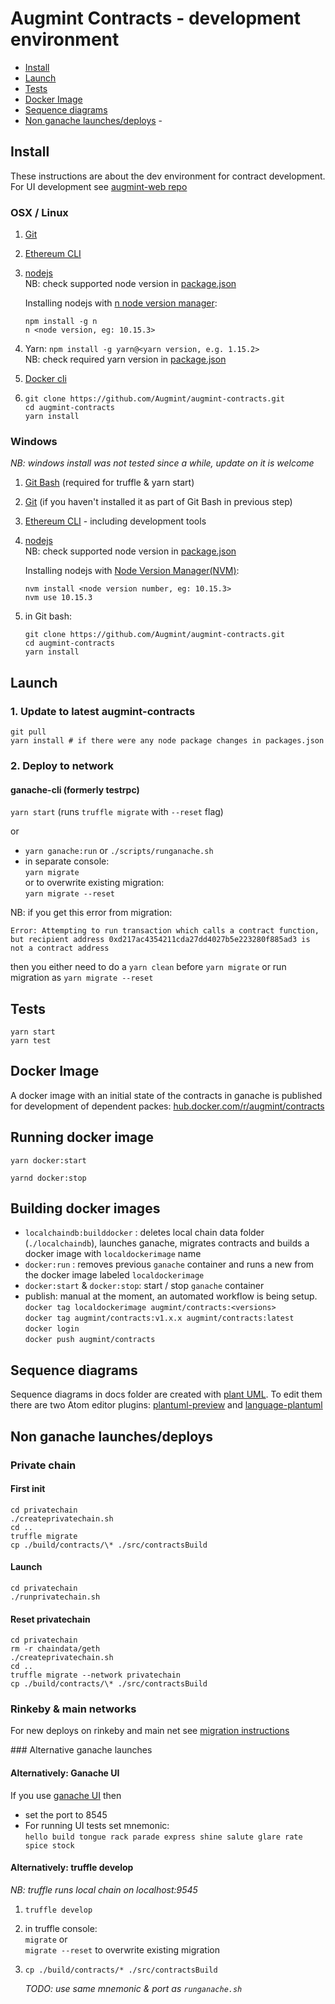 # Augmint Contracts - development environment

-   [Install](#Install)
-   [Launch](#Launch)
-   [Tests](#Tests)
-   [Docker Image](#Docker-Image)
-   [Sequence diagrams](#Sequence-diagrams)
-   [Non ganache launches/deploys](#Non-ganache-launchesdeploys) -

## Install

These instructions are about the dev environment for contract development. For UI development see [augmint-web repo](https://github.com/Augmint/augmint-web)

### OSX / Linux

1.  [Git](https://git-scm.com/download)

1.  [Ethereum CLI](https://www.ethereum.org/cli)

1.  [nodejs](https://nodejs.org/en/download/)  
    NB: check supported node version in [package.json](../package.json)

    Installing nodejs with [n node version manager](https://github.com/tj/n):

    ```
    npm install -g n
    n <node version, eg: 10.15.3>
    ```

1.  Yarn: `npm install -g yarn@<yarn version, e.g. 1.15.2>`  
    NB: check required yarn version in [package.json](../package.json)

1.  [Docker cli](https://hub.docker.com/search/?type=edition&offering=community)

1.  ```
    git clone https://github.com/Augmint/augmint-contracts.git
    cd augmint-contracts
    yarn install
    ```

### Windows

_NB: windows install was not tested since a while, update on it is welcome_

1.  [Git Bash](https://git-for-windows.github.io/) (required for truffle & yarn start)

1.  [Git](https://git-scm.com/download) (if you haven't installed it as part of Git Bash in previous step)

1.  [Ethereum CLI](https://www.ethereum.org/cli) - including development tools

1.  [nodejs](https://nodejs.org/en/download/)  
    NB: check supported node version in [package.json](../package.json)

    Installing nodejs with [Node Version Manager(NVM)](https://github.com/coreybutler/nvm-windows/releases):

    ```
    nvm install <node version number, eg: 10.15.3>
    nvm use 10.15.3
    ```

1.  in Git bash:
    ```
    git clone https://github.com/Augmint/augmint-contracts.git
    cd augmint-contracts
    yarn install
    ```

## Launch

### 1. Update to latest augmint-contracts

```
git pull
yarn install # if there were any node package changes in packages.json
```

### 2. Deploy to network

#### ganache-cli (formerly testrpc)

`yarn start` (runs `truffle migrate` with `--reset` flag)

or

-   `yarn ganache:run` or `./scripts/runganache.sh`
-   in separate console:  
    `yarn migrate`  
    or to overwrite existing migration:  
    `yarn migrate --reset`

NB: if you get this error from migration:

```
Error: Attempting to run transaction which calls a contract function, but recipient address 0xd217ac4354211cda27dd4027b5e223280f885ad3 is not a contract address
```

then you either need to do a `yarn clean` before `yarn migrate` or run migration as `yarn migrate --reset`

## Tests

```
yarn start
yarn test
```

## Docker Image

A docker image with an initial state of the contracts in ganache is published for development of dependent packes: [hub.docker.com/r/augmint/contracts](https://hub.docker.com/r/augmint/contracts)

## Running docker image

```
yarn docker:start
```

```
yarnd docker:stop
```

## Building docker images

-   `localchaindb:builddocker` : deletes local chain data folder (`./localchaindb`), launches ganache, migrates contracts and builds a docker image with `localdockerimage` name
-   `docker:run` : removes previous `ganache` container and runs a new from the docker image labeled `localdockerimage`
-   `docker:start` & `docker:stop`: start / stop `ganache` container
-   publish: manual at the moment, an automated workflow is being setup.  
    `docker tag localdockerimage augmint/contracts:<versions>`  
    `docker tag augmint/contracts:v1.x.x augmint/contracts:latest`  
    `docker login`  
    `docker push augmint/contracts`

## Sequence diagrams

Sequence diagrams in docs folder are created with [plant UML](http://plantuml.com/sequence-diagram).
To edit them there are two Atom editor plugins: [plantuml-preview](https://atom.io/packages/plantuml-preview) and [language-plantuml](https://atom.io/packages/language-plantuml)

## Non ganache launches/deploys

### Private chain

#### First init

```
cd privatechain
./createprivatechain.sh
cd ..
truffle migrate
cp ./build/contracts/\* ./src/contractsBuild
```

#### Launch

```
cd privatechain
./runprivatechain.sh
```

#### Reset privatechain

```
cd privatechain
rm -r chaindata/geth
./createprivatechain.sh
cd ..
truffle migrate --network privatechain
cp ./build/contracts/\* ./src/contractsBuild
```

### Rinkeby & main networks

For new deploys on rinkeby and main net see [migration instructions](migrations.md)

### Alternative ganache launches

#### Alternatively: Ganache UI

If you use [ganache UI](http://truffleframework.com/ganache/) then

-   set the port to 8545
-   For running UI tests set mnemonic:  
    `hello build tongue rack parade express shine salute glare rate spice stock`

#### Alternatively: truffle develop

_NB: truffle runs local chain on localhost:9545_

1.  `truffle develop`
1.  in truffle console:  
    `migrate` or  
    `migrate --reset` to overwrite existing migration
1.  `cp ./build/contracts/* ./src/contractsBuild`

    _TODO: use same mnemonic & port as `runganache.sh`_
